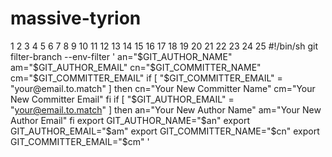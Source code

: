massive-tyrion
==============

 1 2 3 4 5 6 7 8 9 10 11 12 13 14 15 16 17 18 19 20 21 22 23 24 25	 #!/bin/sh   git filter-branch --env-filter '   an="$GIT_AUTHOR_NAME" am="$GIT_AUTHOR_EMAIL" cn="$GIT_COMMITTER_NAME" cm="$GIT_COMMITTER_EMAIL"   if [ "$GIT_COMMITTER_EMAIL" = "your@email.to.match" ] then     cn="Your New Committer Name"     cm="Your New Committer Email" fi if [ "$GIT_AUTHOR_EMAIL" = "your@email.to.match" ] then     an="Your New Author Name"     am="Your New Author Email" fi   export GIT_AUTHOR_NAME="$an" export GIT_AUTHOR_EMAIL="$am" export GIT_COMMITTER_NAME="$cn" export GIT_COMMITTER_EMAIL="$cm" ' 